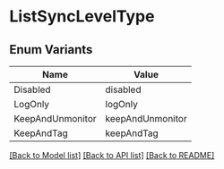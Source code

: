 # ListSyncLevelType

## Enum Variants

| Name | Value |
|---- | -----|
| Disabled | disabled |
| LogOnly | logOnly |
| KeepAndUnmonitor | keepAndUnmonitor |
| KeepAndTag | keepAndTag |


[[Back to Model list]](../README.md#documentation-for-models) [[Back to API list]](../README.md#documentation-for-api-endpoints) [[Back to README]](../README.md)


